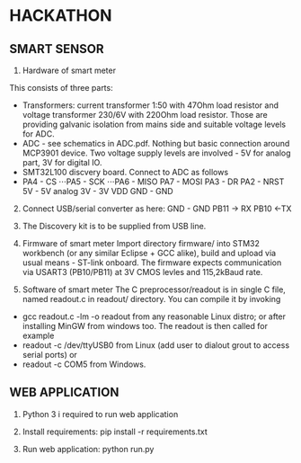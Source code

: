 # HACKATHON

## SMART SENSOR

1. Hardware of smart meter

This consists of three parts:
* Transformers: current transformer 1:50 with 47Ohm load resistor and voltage transformer 230/6V with 220Ohm load resistor. Those are providing galvanic isolation from mains side and suitable voltage levels for ADC.
* ADC - see schematics in ADC.pdf. Nothing but basic connection around MCP3901 device. Two voltage supply levels are involved - 5V for analog part, 3V for digital IO.
* SMT32L100 discvery board. Connect to ADC as follows
* PA4 - CS
⋅⋅⋅PA5 - SCK
⋅⋅⋅PA6 - MISO
PA7 - MOSI
PA3 - DR
PA2 - NRST
5V -  5V analog
3V - 3V VDD
GND - GND

2. Connect USB/serial converter as here:
     GND - GND
     PB11 -> RX
     PB10 <-TX
     
3. The Discovery kit is to be supplied from USB line. 

4. Firmware of smart meter
Import directory firmware/ into STM32 workbench (or any similar Eclipse + GCC alike), build and upload via usual means - ST-link onboard. The firmware expects communication via USART3 (PB10/PB11) at 3V CMOS levles and 115,2kBaud rate.

5. Software of smart meter
The C preprocessor/readout is in single C file, named readout.c in readout/ directory. You can compile it by invoking
* gcc readout.c -lm -o readout
from any reasonable Linux distro; or after installing MinGW from windows too. The readout is then called for example
* readout -c /dev/ttyUSB0
from Linux (add user to dialout grout to access serial ports) or
* readout -c COM5 
from Windows.

## WEB APPLICATION

1. Python 3 i required to run web application

2. Install requirements: pip install -r requirements.txt

3. Run web application: python run.py
